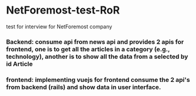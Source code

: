 # NetForemost-test-RoR
test for interview for NetForemost company 


### Backend: consume api from news api and provides 2 apis for frontend,  one is to get all the articles in a category (e.g., technology), another is to show all the data from a selected by id Article 

### frontend: implementing vuejs for frontend consume the 2 api's from backend (rails) and show data in user interface.
